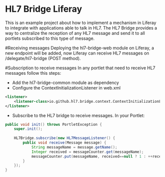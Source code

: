 # HL7 Bridge Liferay

This is an example project about how to implement a mechanism in Liferay to integrate with applications able to talk in HL7. The HL7 Bridge provides a way to centralize the reception of any HL7 message and send it to all portlets subscribed to this type of message.

#Receiving messages
Deploying the hl7-bridge-web module on Liferay, a new endpoint will be added, now Liferay can receive HL7 messages on /delegate/hl7-bridge (POST method).

#Subscription to receive messages
In any portlet that need to receive HL7 messages follow this steps:
- Add the hl7-bridge-common module as dependency
- Configure the ContextInitializationListener in web.xml
```xml
<listener>
	<listener-class>io.github.hl7.bridge.context.ContextInitializationListener</listener-class>
</listener>
```
- Subscribe to the HL7 bridge to receive messages. In your Portlet:
```java
public void init() throws PortletException {
	super.init();
		
	HL7Bridge.subscribe(new HL7MessageListener() {
		public void receive(Message message) {
			String messageName = message.getName();
			Integer received = messageCounter.get(messageName);
			messageCounter.put(messageName, received==null ? 1 : ++received);
		}
	});
}
```
